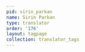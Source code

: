 ```yaml
---
pid: sirin_parkan
name: Sirin Parkan
type: translator
order: '176'
layout: tagpage
collection: translator_tags
---
```

